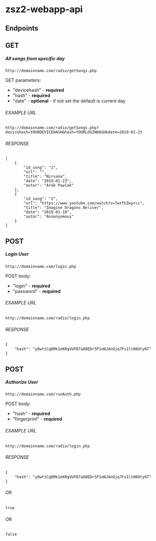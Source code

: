# zsz2-webapp-api

## Endpoints

## **GET** 

##### All songs from specific day

`http://domainname.com/radio/getSongs.php`

GET parameters:
- "devicehash" - **required**
- "hash" - **required**
- "date" - **optional** - if not set the default is current day

###### EXAMPLE URL

```
http://domainname.com/radio/getSongs.php?devicehash=YOURDEVICEHASH&hash=YOURLOGINHASH&date=2019-01-23
```

###### RESPONSE

```
[
    {
        "id_song": "1",
        "url": "",
        "title": "Nirvana",
        "date": "2019-01-23",
        "autor": "Arek Pawlak"
    },
    {
        "id_song": "2",
        "url": "https://www.youtube.com/watch?v=7wtfhZwyrcc",
        "title": "Imagine Dragons Beliver",
        "date": "2019-01-10",
        "autor": "Annonyomous"
    }
]
```
## **POST**

##### Login User

`http://domainname.com/login.php`

POST body:
- "login" - **required**
- "password" - **required**

###### EXAMPLE URL

```
http://domainname.com/radio/login.php
```

###### RESPONSE
```
{
    "hash": "y8wttCqKMk1eKRqVUFD7a88EDr5P1eNJAnOjq7Fs1ltH8Oty6T"
}
```

## **POST**

##### Authorize User

`http://domainname.com/runAuth.php`

POST body:
- "hash" - **required**
- "fingerprint" - **required**

###### EXAMPLE URL

```
http://domainname.com/radio/login.php
```

###### RESPONSE
```
{
    "hash": "y8wttCqKMk1eKRqVUFD7a88EDr5P1eNJAnOjq7Fs1ltH8Oty6T"
}
```
###### OR
```
true
```
###### OR
```
false
```
